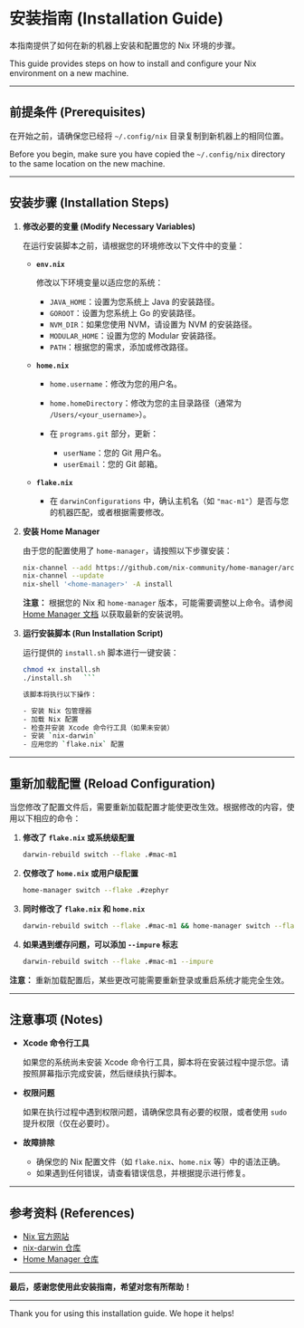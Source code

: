 # 安装指南 (Installation Guide)

本指南提供了如何在新的机器上安装和配置您的 Nix 环境的步骤。

This guide provides steps on how to install and configure your Nix environment on a new machine.

---

## 前提条件 (Prerequisites)

在开始之前，请确保您已经将 `~/.config/nix` 目录复制到新机器上的相同位置。

Before you begin, make sure you have copied the `~/.config/nix` directory to the same location on the new machine.

---

## 安装步骤 (Installation Steps)

1. **修改必要的变量 (Modify Necessary Variables)**

   在运行安装脚本之前，请根据您的环境修改以下文件中的变量：

   - **`env.nix`**

     修改以下环境变量以适应您的系统：

     - `JAVA_HOME`：设置为您系统上 Java 的安装路径。
     - `GOROOT`：设置为您系统上 Go 的安装路径。
     - `NVM_DIR`：如果您使用 NVM，请设置为 NVM 的安装路径。
     - `MODULAR_HOME`：设置为您的 Modular 安装路径。
     - `PATH`：根据您的需求，添加或修改路径。

   - **`home.nix`**

     - `home.username`：修改为您的用户名。
     - `home.homeDirectory`：修改为您的主目录路径（通常为 `/Users/<your_username>`）。
     - 在 `programs.git` 部分，更新：

       - `userName`：您的 Git 用户名。
       - `userEmail`：您的 Git 邮箱。

   - **`flake.nix`**

     - 在 `darwinConfigurations` 中，确认主机名（如 `"mac-m1"`）是否与您的机器匹配，或者根据需要修改。

2. **安装 Home Manager**

   由于您的配置使用了 `home-manager`，请按照以下步骤安装：

   ```bash
   nix-channel --add https://github.com/nix-community/home-manager/archive/release-23.11.tar.gz home-manager
   nix-channel --update
   nix-shell '<home-manager>' -A install
   ```

   **注意：** 根据您的 Nix 和 `home-manager` 版本，可能需要调整以上命令。请参阅 [Home Manager 文档](https://nix-community.github.io/home-manager/) 以获取最新的安装说明。

3. **运行安装脚本 (Run Installation Script)**

   运行提供的 `install.sh` 脚本进行一键安装：
   ```bash
   chmod +x install.sh
   ./install.sh   ```

   该脚本将执行以下操作：

   - 安装 Nix 包管理器
   - 加载 Nix 配置
   - 检查并安装 Xcode 命令行工具（如果未安装）
   - 安装 `nix-darwin`
   - 应用您的 `flake.nix` 配置

---

## 重新加载配置 (Reload Configuration)

当您修改了配置文件后，需要重新加载配置才能使更改生效。根据修改的内容，使用以下相应的命令：

1. **修改了 `flake.nix` 或系统级配置**

   ```bash
   darwin-rebuild switch --flake .#mac-m1
   ```

2. **仅修改了 `home.nix` 或用户级配置**

   ```bash
   home-manager switch --flake .#zephyr
   ```

3. **同时修改了 `flake.nix` 和 `home.nix`**

   ```bash
   darwin-rebuild switch --flake .#mac-m1 && home-manager switch --flake .#zephyr
   ```

4. **如果遇到缓存问题，可以添加 `--impure` 标志**

   ```bash
   darwin-rebuild switch --flake .#mac-m1 --impure
   ```

**注意：** 重新加载配置后，某些更改可能需要重新登录或重启系统才能完全生效。

---

## 注意事项 (Notes)

- **Xcode 命令行工具**

  如果您的系统尚未安装 Xcode 命令行工具，脚本将在安装过程中提示您。请按照屏幕指示完成安装，然后继续执行脚本。

- **权限问题**

  如果在执行过程中遇到权限问题，请确保您具有必要的权限，或者使用 `sudo` 提升权限（仅在必要时）。

- **故障排除**

  - 确保您的 Nix 配置文件（如 `flake.nix`、`home.nix` 等）中的语法正确。
  - 如果遇到任何错误，请查看错误信息，并根据提示进行修复。

---

## 参考资料 (References)

- [Nix 官方网站](https://nixos.org/)
- [nix-darwin 仓库](https://github.com/LnL7/nix-darwin)
- [Home Manager 仓库](https://github.com/nix-community/home-manager)

---

**最后，感谢您使用此安装指南，希望对您有所帮助！**

---

Thank you for using this installation guide. We hope it helps! 